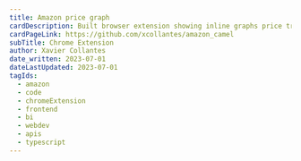 ```yaml
---
title: Amazon price graph
cardDescription: Built browser extension showing inline graphs price trends on Amazon products.
cardPageLink: https://github.com/xcollantes/amazon_camel
subTitle: Chrome Extension
author: Xavier Collantes
date_written: 2023-07-01
dateLastUpdated: 2023-07-01
tagIds:
  - amazon
  - code
  - chromeExtension
  - frontend
  - bi
  - webdev
  - apis
  - typescript
---
```

